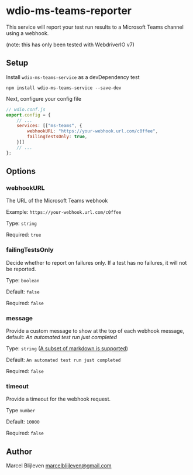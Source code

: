 # wdio-ms-teams-reporter

This service will report your test run results to a Microsoft Teams channel using a webhook.

(note: this has only been tested with WebdriverIO v7)

## Setup

Install `wdio-ms-teams-service` as a devDependency test

```
npm install wdio-ms-teams-service --save-dev
```

Next, configure your config file

```js
// wdio.conf.js
export.config = {
    // ...
    services: [["ms-teams", {
        webhookURL: "https://your-webhook.url.com/c0ffee",
        failingTestsOnly: true,
    }]]
    // ...
};
```

## Options

### webhookURL

The URL of the Microsoft Teams webhook

Example: `https://your-webhook.url.com/c0ffee`

Type: `string`

Required: `true`

### failingTestsOnly

Decide whether to report on failures only. If a test has no failures, it will not be reported.

Type: `boolean`

Default: `false`

Required: `false`

### message

Provide a custom message to show at the top of each webhook message, default: _An automated test run just completed_

Type: `string` ([A subset of markdown is supported](https://docs.microsoft.com/en-us/adaptive-cards/authoring-cards/text-features))

Default: `An automated test run just completed`

Required: `false`

### timeout

Provide a timeout for the webhook request.

Type `number`

Default: `10000`

Required: `false`

## Author

Marcel Blijleven <marcelblijleven@gmail.com>
